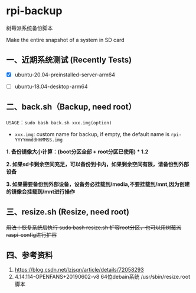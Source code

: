 # rpi-backup

树莓派系统备份脚本

Make the entire snapshot of a system in SD card

## 一、近期系统测试 (Recently Tests)
   
   - [x] ubuntu-20.04-preinstalled-server-arm64
   
   - [ ] ubuntu-18.04-desktop-arm64
      
## 二、back.sh（Backup, need root） 

   `USAGE`：`sudo bash back.sh xxx.img(option)`  
   
   - `xxx.img`:  custom name for backup, if empty, the default name is `rpi-YYYYmmddHHMMSS.img`
   
   **1. 备份镜像大小计算：(boot分区全部 + root分区已使用) * 1.2**
   
   **2. 如果sd卡剩余空间充足，可以备份到卡内，如果剩余空间有限，请备份到外部设备**
   
   **3. 如果需要备份到外部设备，设备务必挂载到/media,不要挂载到/mnt,因为创建的镜像会挂载到/mnt进行操作**
   
## 三、resize.sh (Resize, need root) 

   ~~用法：恢复系统后执行 sudo bash resize.sh 扩容root分区，也可以用树莓派raspi-config进行扩容~~
   
## 四、参考资料  
   1. https://blog.csdn.net/lzjsqn/article/details/72058293  
   2. 4.14.114-OPENFANS+20190602-v8 64位debain系统 /usr/sbin/resize.root  脚本 

